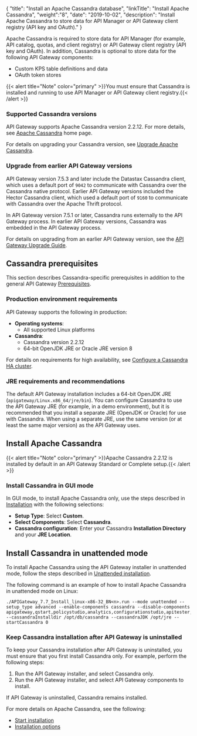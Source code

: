 {
"title": "Install an Apache Cassandra database",
"linkTitle": "Install Apache Cassandra",
"weight":"8",
"date": "2019-10-02",
"description": "Install Apache Cassandra to store data for API Manager or API Gateway client registry (API key and OAuth)."
}

Apache Cassandra is required to store data for API Manager (for example, API catalog, quotas, and client registry) or API Gateway client registry (API key and OAuth). In addition, Cassandra is optional to store data for the following API Gateway components:

* Custom KPS table definitions and data
* OAuth token stores

{{< alert title="Note" color="primary" >}}You must ensure that Cassandra is installed and running to use API Manager or API Gateway client registry.{{< /alert >}}

### Supported Cassandra versions

API Gateway supports Apache Cassandra version 2.2.12. For more details, see [Apache Cassandra](http://cassandra.apache.org/) home page.

For details on upgrading your Cassandra version, see [Upgrade Apache Cassandra](/docs/apim_installation/apigw_upgrade/upgrade_cassandra/).

### Upgrade from earlier API Gateway versions

API Gateway version 7.5.3 and later include the Datastax Cassandra client, which uses a default port of `9042` to communicate with Cassandra over the Cassandra native protocol. Earlier API Gateway versions included the Hector Cassandra client, which used a default port of `9160` to communicate with Cassandra over the Apache Thrift protocol.

In API Gateway version 7.5.1 or later, Cassandra runs externally to the API Gateway process. In earlier API Gateway versions, Cassandra was embedded in the API Gateway process.

For details on upgrading from an earlier API Gateway version, see the [API Gateway Upgrade Guide](/docs/apim_installation/apigw_upgrade/).

## Cassandra prerequisites

This section describes Cassandra-specific prerequisites in addition to the general API Gateway [Prerequisites](/docs/apim_installation/apigtw_install/system_requirements).

### Production environment requirements

API Gateway supports the following in production:

* **Operating systems**:
    * All supported Linux platforms
* **Cassandra**:
    * Cassandra version 2.2.12
    * 64-bit OpenJDK JRE or Oracle JRE version 8

For details on requirements for high availability, see [Configure a Cassandra HA cluster](/docs/cass_admin/cassandra_config/).

### JRE requirements and recommendations

The default API Gateway installation includes a 64-bit OpenJDK JRE (`apigateway/Linux.x86_64/jre/bin`). You can configure Cassandra to use the API Gateway JRE (for example, in a demo environment), but it is recommended that you install a separate JRE (OpenJDK or Oracle) for use with Cassandra. When using a separate JRE, use the same version (or at least the same major version) as the API Gateway uses.

## Install Apache Cassandra

{{< alert title="Note" color="primary" >}}Apache Cassandra 2.2.12 is installed by default in an API Gateway Standard or Complete setup.{{< /alert >}}

### Install Cassandra in GUI mode

In GUI mode, to install Apache Cassandra only, use the steps described in [Installation](/docs/apim_installation/apigtw_install/installation) with the following selections:

* **Setup Type**: Select **Custom**.
* **Select Components**: Select **Cassandra**.
* **Cassandra configuration**: Enter your Cassandra **Installation Directory** and your **JRE Location**.

## Install Cassandra in unattended mode

To install Apache Cassandra using the API Gateway installer in unattended mode, follow the steps described in [Unattended installation](/docs/apim_installation/apigtw_install/installation_unattended).

The following command is an example of how to install Apache Cassandra in unattended mode on Linux:

```
./APIGateway_7.7_Install_linux-x86-32_BN<n>.run --mode unattended --setup_type advanced --enable-components cassandra --disable-components apigateway,qstart,policystudio,analytics,configurationstudio,apitester,apimgmt,packagedeploytools --cassandraInstalldir /opt/db/cassandra --cassandraJDK /opt/jre --startCassandra 0
```

### Keep Cassandra installation after API Gateway is uninstalled

To keep your Cassandra installation after API Gateway is uninstalled, you must ensure that you first install Cassandra only. For example, perform the following steps:

1. Run the API Gateway installer, and select Cassandra only.
2. Run the API Gateway installer, and select API Gateway components to install.

If API Gateway is uninstalled, Cassandra remains installed.

For more details on Apache Cassandra, see the following:

* [Start installation](http://cassandra.apache.org/)
* [Installation options](http://docs.datastax.com/en/cassandra/2.2/)
